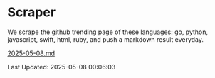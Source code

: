 # Scraper

We scrape the github trending page of these languages: go, python, javascript, swift, html, ruby, and push a markdown result everyday.

[2025-05-08.md](https://github.com/henson/Scraper/blob/master/2025-05-08.md)

Last Updated: 2025-05-08 00:06:03